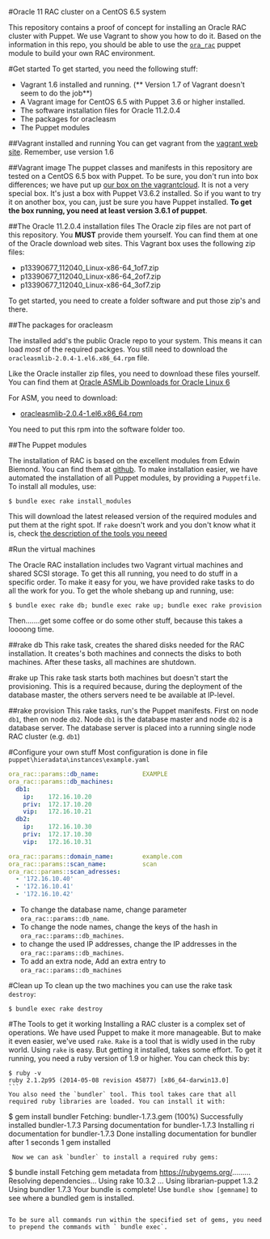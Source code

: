 
#Oracle 11 RAC cluster on a CentOS 6.5 system

This repository contains a proof of concept for installing an Oracle RAC cluster with Puppet.  We use Vagrant to show you how to do it. Based on the information in this repo, you should be able to use the [`ora_rac`](https://github.com/hajee/ora_rac) puppet module to build your own RAC environment.

#Get started
To get started, you need the following stuff:
- Vagrant 1.6 installed and running. (** Version 1.7 of Vagrant doesn't seem to do the job**)
- A Vagrant image for CentOS 6.5 with Puppet 3.6 or higher installed. 
- The software installation files for Oracle 11.2.0.4
- The packages for oracleasm
- The Puppet modules

##Vagrant installed and running
You can get vagrant from the [vagrant web site](https://www.vagrantup.com/). Remember, use version 1.6

##Vagrant image
The puppet classes and manifests in this repository are  tested on a CentOS 6.5 box with Puppet.  To be sure, you don't run into box differences; we have put up [our box on the vagrantcloud](https://vagrantcloud.com/hajee/boxes/centos-6.5-x86_64). It is not a very special box. It's just a box with Puppet V3.6.2 installed. So if you want to try it on another box, you can, just be sure you have Puppet installed. **To get the box running, you need at least version 3.6.1 of puppet**. 

##The Oracle 11.2.0.4 installation files
 The Oracle zip files are not part of this repository. You **MUST** provide them yourself. You can find them at one of the Oracle download web sites. This Vagrant box uses the following zip files:
- p13390677_112040_Linux-x86-64_1of7.zip
- p13390677_112040_Linux-x86-64_2of7.zip
- p13390677_112040_Linux-x86-64_3of7.zip

To get started, you need to create a folder software and put those zip's and there.

##The packages for oracleasm

The installed add's the public Oracle repo to your system. This means it can load *most*  of the required packges. You still need to download the `oracleasmlib-2.0.4-1.el6.x86_64.rpm` file.

Like the Oracle installer zip files, you need to download these files yourself. You can find them at [Oracle ASMLib Downloads for Oracle Linux 6](http://www.oracle.com/technetwork/server-storage/linux/asmlib/ol6-1709075.html)

For ASM, you need to download:

- [oracleasmlib-2.0.4-1.el6.x86_64.rpm](http://download.oracle.com/otn_software/asmlib/oracleasmlib-2.0.4-1.el6.x86_64.rpm)

You need to put this rpm into the software folder too.

##The Puppet modules

The installation of RAC is based on the excellent modules from Edwin Biemond. You can find them at [github](https://github.com/biemond/biemond-oradb). To make installation easier, we have automated the installation of all Puppet modules, by providing a `Puppetfile`. To install all modules, use:

```
$ bundle exec rake install_modules
```

This will download the latest released version of the required modules and put them at the right spot. If `rake` doesn't work and you don't know what it is, check [the description of the tools you neeed](#the-tools-to-get-it-working)


#Run the virtual machines

The Oracle RAC installation includes two Vagrant virtual machines and shared SCSI storage. To get this all running, you need to do stuff in a specific order. To make it easy for you, we have provided rake tasks to do all the work for you. To get the whole shebang up and running, use:

```
$ bundle exec rake db; bundle exec rake up; bundle exec rake provision
```

Then.......get some coffee or do some other stuff, because this takes a loooong time.


##rake db
This rake task, creates the shared disks needed for the RAC installation. It creates's both machines and connects the disks to both machines. After these tasks, all machines are shutdown.

#rake up
This rake task starts both machines but doesn't start the provisioning. This is a required because, during the deployment of the database master, the others servers need te be available at IP-level.

##rake provision
This rake tasks, run's the Puppet manifests. First on node `db1`, then on node `db2`. Node `db1` is the database master and node `db2` is a database server. The database server is placed into a running single node RAC cluster (e.g. `db1`)

#Configure your own stuff
Most configuration is done in file `puppet\hieradata\instances\example.yaml`
```yaml
ora_rac::params::db_name:            EXAMPLE
ora_rac::params::db_machines:
  db1:
    ip:    172.16.10.20
    priv:  172.17.10.20
    vip:   172.16.10.21
  db2:
    ip:    172.16.10.30
    priv:  172.17.10.30
    vip:   172.16.10.31

ora_rac::params::domain_name:        example.com
ora_rac::params::scan_name:          scan
ora_rac::params::scan_adresses:
  - '172.16.10.40'
  - '172.16.10.41'
  - '172.16.10.42'
```
- To change the database name, change parameter `ora_rac::params::db_name`.
- To change the node names, change the keys of the hash in `ora_rac::params::db_machines`.
- to change the used IP addresses, change the IP addresses in the `ora_rac::params::db_machines`.
- To add an extra node, Add an extra entry to `ora_rac::params::db_machines`

#Clean up
To clean up the two machines you can use the rake task ` destroy`:

```
$ bundle exec rake destroy
```

#The Tools to get it working
Installing a RAC cluster is a complex set of operations. We have used Puppet to make it more manageable. But to make it even easier, we've used `rake`. `Rake` is a tool that is widly used in the ruby world.  Using `rake` is easy. But getting it installed, takes some effort. To get it running, you need a ruby version of 1.9 or higher. You can check this by:

````
$ ruby -v
ruby 2.1.2p95 (2014-05-08 revision 45877) [x86_64-darwin13.0]
```
You also need the `bundler` tool. This tool takes care that all required ruby libraries are loaded. You can install it with:

````
$ gem install bundler
Fetching: bundler-1.7.3.gem (100%)
Successfully installed bundler-1.7.3
Parsing documentation for bundler-1.7.3
Installing ri documentation for bundler-1.7.3
Done installing documentation for bundler after 1 seconds
1 gem installed
```
 Now we can ask `bundler` to install a required ruby gems:

```
$ bundle install
Fetching gem metadata from https://rubygems.org/.........
Resolving dependencies...
Using rake 10.3.2
...
Using librarian-puppet 1.3.2
Using bundler 1.7.3
Your bundle is complete!
Use `bundle show [gemname]` to see where a bundled gem is installed.
```

To be sure all commands run within the specified set of gems, you need to prepend the commands with ` bundle exec`.


